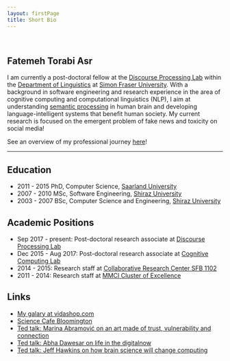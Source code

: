 ```yaml
---
layout: firstPage
title: Short Bio
---
```



&nbsp;

## Fatemeh Torabi Asr

I am currently a post-doctoral fellow at the [Discourse Processing  Lab](http://www.sfu.ca/discourse-lab.html) within the [Department of Linguistics](http://www.sfu.ca/linguistics.html) at [Simon Fraser University](https://www.sfu.ca). 
With a background in software engineering and research experience in the area of cognitive computing and computational linguistics (NLP), I aim at understanding [semantic processing](https://en.wikipedia.org/wiki/Semantic_processing) in human brain and developing language-intelligent systems that benefit human society. My current research is focused on the emergent problem of fake news and toxicity on social media!

See an overview of my professional journey [here](https://prezi.com/view/k6dcSS3AVbemHokg0YXm/)!

------


## Education
- 2011 - 2015 PhD, Computer Science, [Saarland University](http://www.cs.uni-saarland.de)
- 2007 - 2010 MSc, Software Engineering, [Shiraz University](http://web.shirazu.ac.ir/en/index.php?page_id=13)
- 2003 - 2007 BSc, Computer Science and Engineering, [Shiraz University](http://web.shirazu.ac.ir/en/index.php?page_id=13)


## Academic Positions
- Sep 2017 - present: Post-doctoral research associate at [Discourse Processing Lab](http://www.sfu.ca/discourse-lab.html)
- Dec 2015 - Aug 2017: Post-doctoral research associate at [Cognitive Computing Lab](http://www.compcog.com/)
- 2014 - 2015: Research staff at [Collaborative Research Center SFB 1102](http://www.sfb1102.uni-saarland.de/)
- 2011 - 2014: Research staff at [MMCI Cluster of Excellence](http://www.mmci.uni-saarland.de/en/start)




## Links
- [My galary at vidashop.com](https://shopvida.com/collections/fa-t-asr?_ga=2.66342574.1486287886.1518540272-1567470326.1518540272)
- [Science Cafe Bloomington](http://www.sciencecafebloomington.org/)
- [Ted talk: Marina Abramović on an art made of trust, vulnerability and connection](https://www.ted.com/talks/marina_abramovic_an_art_made_of_trust_vulnerability_and_connection)
- [Ted talk: Abha Dawesar on life in the digitalnow](http://www.ted.com/talks/abha_dawesar_life_in_the_digital_now)
- [Ted talk: Jeff Hawkins on how brain science will change computing](https://www.ted.com/talks/jeff_hawkins_on_how_brain_science_will_change_computing)
